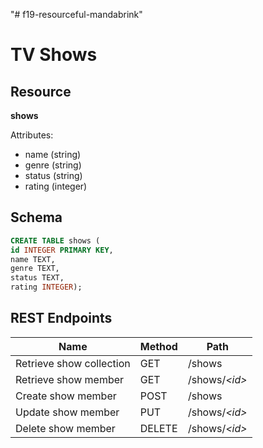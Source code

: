 "# f19-resourceful-mandabrink"

# TV Shows

## Resource

**shows**

Attributes:

* name (string)
* genre (string)
* status (string)
* rating (integer)

## Schema

```sql
CREATE TABLE shows (
id INTEGER PRIMARY KEY,
name TEXT,
genre TEXT,
status TEXT,
rating INTEGER);
```

## REST Endpoints

Name                     | Method | Path
-------------------------|--------|-----------------
Retrieve show collection | GET    | /shows
Retrieve show member     | GET    | /shows/*\<id\>*
Create show member       | POST   | /shows
Update show member       | PUT    | /shows/*\<id\>*
Delete show member       | DELETE | /shows/*\<id\>*
